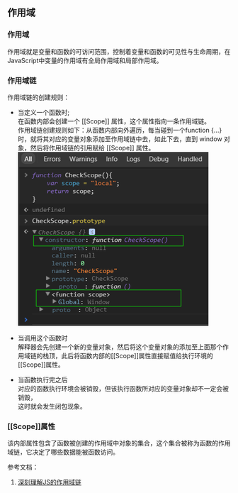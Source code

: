 ## 作用域 ##

### 作用域  
作用域就是变量和函数的可访问范围，控制着变量和函数的可见性与生命周期，在JavaScript中变量的作用域有全局作用域和局部作用域。

### 作用域链
作用域链的创建规则：
* 当定义一个函数时;  
在函数内部会创建一个 [[Scope]] 属性，这个属性指向一条作用域链。  
作用域链创建规则如下：从函数内部向外遍历，每当碰到一个function {...} 时，就将其对应的变量对象添加至作用域链中去，如此下去，直到 window 对象，然后将作用域链的引用赋给 [[Scope]] 属性。
![Alt text](../images/Closure/scope.png)

* 当调用这个函数时  
解释器会先创建一个新的变量对象，然后将这个变量对象的添加至上面那个作用域链的栈顶，此后将函数内部的[[Scope]]属性直接赋值给执行环境的[[Scope]]属性。

* 当函数执行完之后  
对应的函数执行环境会被销毁，但该执行函数所对应的变量对象却不一定会被销毁，  
这时就会发生闭包现象。


### [[Scope]]属性 
该内部属性包含了函数被创建的作用域中对象的集合，这个集合被称为函数的作用域链，它决定了哪些数据能被函数访问。



参考文档：
1. [深刻理解JS的作用域链](https://www.jianshu.com/p/181da2b57eb2)